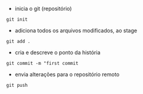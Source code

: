 - inicia o git (repositório)

`git init`

- adiciona todos os arquivos modificados, ao stage

`git add . `

- cria e descreve o ponto da história 

`git commit -m "first commit`

- envia alterações para o repositório remoto 

`git push`
